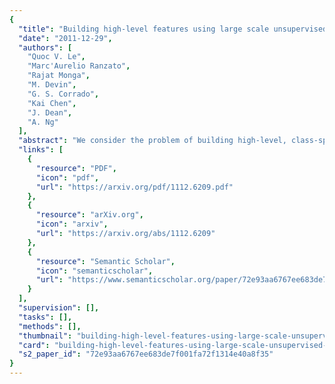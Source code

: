 ```yaml
---
{
  "title": "Building high-level features using large scale unsupervised learning",
  "date": "2011-12-29",
  "authors": [
    "Quoc V. Le",
    "Marc'Aurelio Ranzato",
    "Rajat Monga",
    "M. Devin",
    "G. S. Corrado",
    "Kai Chen",
    "J. Dean",
    "A. Ng"
  ],
  "abstract": "We consider the problem of building high-level, class-specific feature detectors from only unlabeled data. For example, is it possible to learn a face detector using only unlabeled images? To answer this, we train a deep sparse autoencoder on a large dataset of images (the model has 1 billion connections, the dataset has 10 million 200×200 pixel images downloaded from the Internet). We train this network using model parallelism and asynchronous SGD on a cluster with 1,000 machines (16,000 cores) for three days. Contrary to what appears to be a widely-held intuition, our experimental results reveal that it is possible to train a face detector without having to label images as containing a face or not. Control experiments show that this feature detector is robust not only to translation but also to scaling and out-of-plane rotation. We also find that the same network is sensitive to other high-level concepts such as cat faces and human bodies. Starting from these learned features, we trained our network to recognize 22,000 object categories from ImageNet and achieve a leap of 70% relative improvement over the previous state-of-the-art.",
  "links": [
    {
      "resource": "PDF",
      "icon": "pdf",
      "url": "https://arxiv.org/pdf/1112.6209.pdf"
    },
    {
      "resource": "arXiv.org",
      "icon": "arxiv",
      "url": "https://arxiv.org/abs/1112.6209"
    },
    {
      "resource": "Semantic Scholar",
      "icon": "semanticscholar",
      "url": "https://www.semanticscholar.org/paper/72e93aa6767ee683de7f001fa72f1314e40a8f35"
    }
  ],
  "supervision": [],
  "tasks": [],
  "methods": [],
  "thumbnail": "building-high-level-features-using-large-scale-unsupervised-learning-thumb.jpg",
  "card": "building-high-level-features-using-large-scale-unsupervised-learning-card.jpg",
  "s2_paper_id": "72e93aa6767ee683de7f001fa72f1314e40a8f35"
}
---
```



